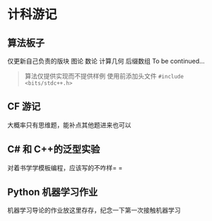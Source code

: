 # 计科游记

## 算法板子

仅更新自己负责的版块
图论
数论
计算几何
后缀数组
To be continued...

> 算法仅提供实现而不提供样例
> 使用前添加头文件 `#include <bits/stdc++.h>`

## CF 游记

大概率只有思维题，能补点其他题进来也可以

## C# 和 C++的泛型实验

对着书学学模板编程，应该写的不咋样= =

## Python 机器学习作业

机器学习导论的作业放这里存存，纪念一下第一次接触机器学习
